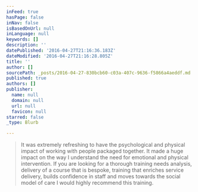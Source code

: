 ```yaml
---
inFeed: true
hasPage: false
inNav: false
isBasedOnUrl: null
inLanguage: null
keywords: []
description: ''
datePublished: '2016-04-27T21:16:36.183Z'
dateModified: '2016-04-27T21:16:28.805Z'
title: ''
author: []
sourcePath: _posts/2016-04-27-830bcb60-c03a-407c-9636-f5866a4aeddf.md
published: true
authors: []
publisher:
  name: null
  domain: null
  url: null
  favicon: null
starred: false
_type: Blurb

---
```

> It was extremely refreshing to have the psychological and physical impact of working with people packaged together. It made a huge impact on the way I understand the need for emotional and physical intervention. If you are looking for a thorough training needs analysis, delivery of a course that is bespoke, training that enriches service delivery, builds confidence in staff and moves towards the social model of care I would highly recommend this training.